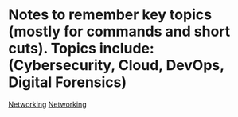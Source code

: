 # Notes to remember key topics (mostly for commands and short cuts). Topics include: (Cybersecurity, Cloud, DevOps, Digital Forensics)

[Networking]()
[Networking](https://github.com/cyberjalen/my-notes/blob/main/sections/aws%20cloud%20computing%20notes.md)
